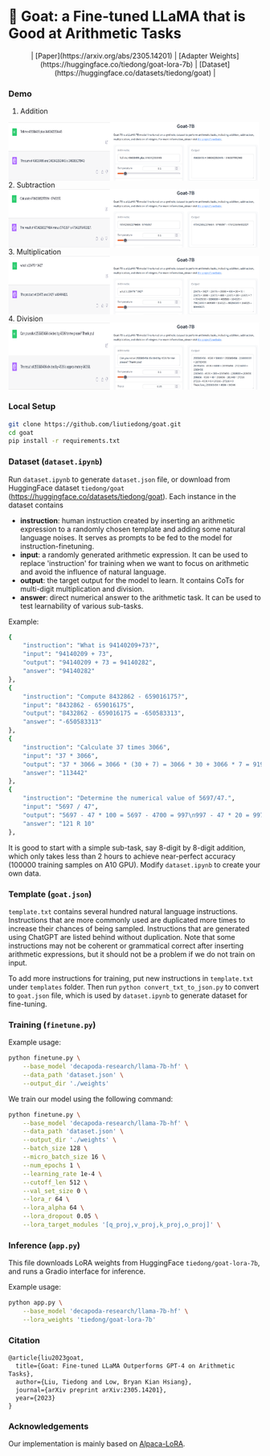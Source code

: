 #  🐐 Goat: a Fine-tuned LLaMA that is Good at Arithmetic Tasks

<p style="text-align:center;">| [Paper](https://arxiv.org/abs/2305.14201) | [Adapter Weights](https://huggingface.co/tiedong/goat-lora-7b) | [Dataset](https://huggingface.co/datasets/tiedong/goat) |</p>


### Demo
1. Addition
<div style="display: flex;">
    <img src="imgs/gpt-4-add.png?raw=true" alt="Alt text" style="width: 40%;">
    <img src="imgs/add.png?raw=true" alt="Alt text" style="width: 59%;">
</div>
2. Subtraction
<div style="display: flex;">
    <img src="imgs/gpt-4-sub.png?raw=true" alt="Alt text" style="width: 40%;">
    <img src="imgs/sub.png?raw=true" alt="Alt text" style="width: 59%;">
</div>
3. Multiplication
<div style="display: flex;">
    <img src="imgs/gpt-4-mul.png?raw=true" alt="Alt text" style="width: 40%;">
    <img src="imgs/mul.png?raw=true" alt="Alt text" style="width: 59%;">
</div>
4. Division
<div style="display: flex;">
    <img src="imgs/gpt-4-div.png?raw=true" alt="Alt text" style="width: 40%;">
    <img src="imgs/div.png?raw=true" alt="Alt text" style="width: 59%;">
</div>



### Local Setup

   ```bash
   git clone https://github.com/liutiedong/goat.git 
   cd goat
   pip install -r requirements.txt
   ```

### Dataset (`dataset.ipynb`)
Run `dataset.ipynb` to generate `dataset.json` file, or download from HuggingFace dataset `tiedong/goat` (https://huggingface.co/datasets/tiedong/goat). Each instance in the dataset contains

- __instruction__: human instruction created by inserting an arithmetic expression to a randomly chosen template and adding some natural language noises. It serves as prompts to be fed to the model for instruction-finetuning.
- __input__: a randomly generated arithmetic expression. It can be used to replace 'instruction' for training when we want to focus on arithmetic and avoid the influence of natural language.
- __output__: the target output for the model to learn. It contains CoTs for multi-digit multiplication and division.
- __answer__: direct numerical answer to the arithmetic task. It can be used to test learnability of various sub-tasks.

Example:
```bash
{
    "instruction": "What is 94140209+73?",
    "input": "94140209 + 73",
    "output": "94140209 + 73 = 94140282",
    "answer": "94140282"
},
{
    "instruction": "Compute 8432862 - 659016175?",
    "input": "8432862 - 659016175",
    "output": "8432862 - 659016175 = -650583313",
    "answer": "-650583313"
},
{
    "instruction": "Calculate 37 times 3066",
    "input": "37 * 3066",
    "output": "37 * 3066 = 3066 * (30 + 7) = 3066 * 30 + 3066 * 7 = 91980 + 21462 = 113442",
    "answer": "113442"
},
{
    "instruction": "Determine the numerical value of 5697/47.",
    "input": "5697 / 47",
    "output": "5697 - 47 * 100 = 5697 - 4700 = 997\n997 - 47 * 20 = 997 - 940 = 57\n57 - 47 * 1 = 57 - 47 = 10\nTherefore, 5697 / 47 = 121 R 10",
    "answer": "121 R 10"
},

```
It is good to start with a simple sub-task, say 8-digit by 8-digit addition, which only takes less than 2 hours to achieve near-perfect accuracy (100000 training samples on A10 GPU). Modify `dataset.ipynb` to create your own data.

### Template (`goat.json`)
`template.txt` contains several hundred natural language instructions. Instructions that are more commonly used are duplicated more times to increase their chances of being sampled. Instructions that are generated using ChatGPT are listed behind without duplication. Note that some instructions may not be coherent or grammatical correct after inserting arithmetic expressions, but it should not be a problem if we do not train on input. 

To add more instructions for training, put new instructions in `template.txt` under `templates` folder. Then run `python convert_txt_to_json.py` to convert to `goat.json` file, which is used by `dataset.ipynb` to generate dataset for fine-tuning.




### Training (`finetune.py`)

Example usage:

```bash
python finetune.py \
    --base_model 'decapoda-research/llama-7b-hf' \
    --data_path 'dataset.json' \
    --output_dir './weights'
```

We train our model using the following command:

```bash
python finetune.py \
    --base_model 'decapoda-research/llama-7b-hf' \
    --data_path 'dataset.json' \
    --output_dir './weights' \
    --batch_size 128 \
    --micro_batch_size 16 \
    --num_epochs 1 \
    --learning_rate 1e-4 \
    --cutoff_len 512 \
    --val_set_size 0 \
    --lora_r 64 \
    --lora_alpha 64 \
    --lora_dropout 0.05 \
    --lora_target_modules '[q_proj,v_proj,k_proj,o_proj]' \
```

### Inference (`app.py`)

This file downloads LoRA weights from HuggingFace `tiedong/goat-lora-7b`, and runs a Gradio interface for inference.

Example usage:

```bash
python app.py \
    --base_model 'decapoda-research/llama-7b-hf' \
    --lora_weights 'tiedong/goat-lora-7b'
```


### Citation
```
@article{liu2023goat,
  title={Goat: Fine-tuned LLaMA Outperforms GPT-4 on Arithmetic Tasks},
  author={Liu, Tiedong and Low, Bryan Kian Hsiang},
  journal={arXiv preprint arXiv:2305.14201},
  year={2023}
}
```

### Acknowledgements
Our implementation is mainly based on [Alpaca-LoRA](https://github.com/tloen/alpaca-lora).